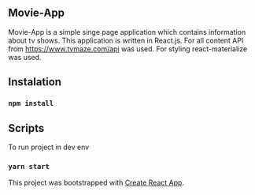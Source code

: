 ## Movie-App

Movie-App is a simple singe page application which contains information about tv shows. This application is written in React.js. For all content API from https://www.tvmaze.com/api was used. For styling react-materialize was used. 

## Instalation

### `npm install`

## Scripts

To run project in dev env

### `yarn start`

This project was bootstrapped with [Create React App](https://github.com/facebookincubator/create-react-app).
